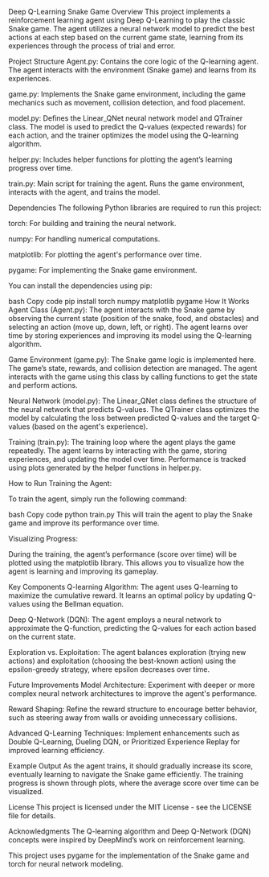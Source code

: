 Deep Q-Learning Snake Game
Overview
This project implements a reinforcement learning agent using Deep Q-Learning to play the classic Snake game. The agent utilizes a neural network model to predict the best actions at each step based on the current game state, learning from its experiences through the process of trial and error.

Project Structure
Agent.py: Contains the core logic of the Q-learning agent. The agent interacts with the environment (Snake game) and learns from its experiences.

game.py: Implements the Snake game environment, including the game mechanics such as movement, collision detection, and food placement.

model.py: Defines the Linear_QNet neural network model and QTrainer class. The model is used to predict the Q-values (expected rewards) for each action, and the trainer optimizes the model using the Q-learning algorithm.

helper.py: Includes helper functions for plotting the agent’s learning progress over time.

train.py: Main script for training the agent. Runs the game environment, interacts with the agent, and trains the model.

Dependencies
The following Python libraries are required to run this project:

torch: For building and training the neural network.

numpy: For handling numerical computations.

matplotlib: For plotting the agent's performance over time.

pygame: For implementing the Snake game environment.

You can install the dependencies using pip:

bash
Copy code
pip install torch numpy matplotlib pygame
How It Works
Agent Class (Agent.py): The agent interacts with the Snake game by observing the current state (position of the snake, food, and obstacles) and selecting an action (move up, down, left, or right). The agent learns over time by storing experiences and improving its model using the Q-learning algorithm.

Game Environment (game.py): The Snake game logic is implemented here. The game’s state, rewards, and collision detection are managed. The agent interacts with the game using this class by calling functions to get the state and perform actions.

Neural Network (model.py): The Linear_QNet class defines the structure of the neural network that predicts Q-values. The QTrainer class optimizes the model by calculating the loss between predicted Q-values and the target Q-values (based on the agent's experience).

Training (train.py): The training loop where the agent plays the game repeatedly. The agent learns by interacting with the game, storing experiences, and updating the model over time. Performance is tracked using plots generated by the helper functions in helper.py.

How to Run
Training the Agent:

To train the agent, simply run the following command:

bash
Copy code
python train.py
This will train the agent to play the Snake game and improve its performance over time.

Visualizing Progress:

During the training, the agent’s performance (score over time) will be plotted using the matplotlib library. This allows you to visualize how the agent is learning and improving its gameplay.

Key Components
Q-learning Algorithm: The agent uses Q-learning to maximize the cumulative reward. It learns an optimal policy by updating Q-values using the Bellman equation.

Deep Q-Network (DQN): The agent employs a neural network to approximate the Q-function, predicting the Q-values for each action based on the current state.

Exploration vs. Exploitation: The agent balances exploration (trying new actions) and exploitation (choosing the best-known action) using the epsilon-greedy strategy, where epsilon decreases over time.

Future Improvements
Model Architecture: Experiment with deeper or more complex neural network architectures to improve the agent's performance.

Reward Shaping: Refine the reward structure to encourage better behavior, such as steering away from walls or avoiding unnecessary collisions.

Advanced Q-Learning Techniques: Implement enhancements such as Double Q-Learning, Dueling DQN, or Prioritized Experience Replay for improved learning efficiency.

Example Output
As the agent trains, it should gradually increase its score, eventually learning to navigate the Snake game efficiently. The training progress is shown through plots, where the average score over time can be visualized.


License
This project is licensed under the MIT License - see the LICENSE file for details.

Acknowledgments
The Q-learning algorithm and Deep Q-Network (DQN) concepts were inspired by DeepMind’s work on reinforcement learning.

This project uses pygame for the implementation of the Snake game and torch for neural network modeling.
